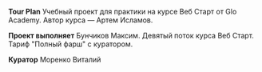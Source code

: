 **Tour Plan**
Учебный проект для практики на курсе Веб Старт от Glo Academy. Автор курса — Артем Исламов.

**Проект выполняет**
Бунчиков Максим. Девятый поток курса Веб Старт. Тариф "Полный фарш" с куратором.

**Куратор**
Моренко Виталий